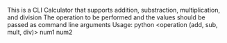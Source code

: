 This is a CLI Calculator that supports addition, substraction, multiplication, and division
The operation to be performed and the values should be passed as command line arguments
Usage: python <operation (add, sub, mult, div)> num1 num2